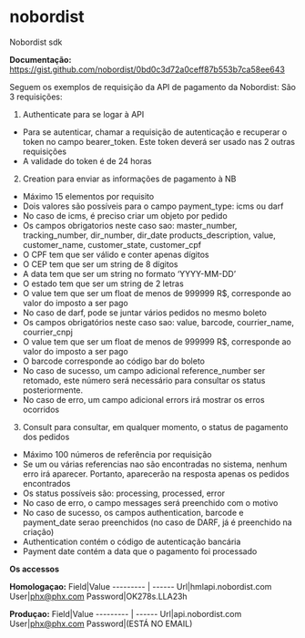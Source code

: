 # nobordist
Nobordist sdk

**Documentação:**
https://gist.github.com/nobordist/0bd0c3d72a0ceff87b553b7ca58ee643

Seguem os exemplos de requisição da API de pagamento da Nobordist:
São 3 requisições:

1. Authenticate para se logar à API 
  * Para se autenticar, chamar a requisição de autenticação e recuperar o token no campo
bearer_token. Este token deverá ser usado nas 2 outras requisições
  * A validade do token é de 24 horas

2. Creation para enviar as informações de pagamento à NB
  * Máximo 15 elementos por requisito
  * Dois valores são possíveis para o campo payment_type: icms ou darf
  * No caso de icms, é preciso criar um objeto por pedido
  * Os campos obrigatorios neste caso sao: master_number, tracking_number, dir_number, dir_date products_description, value,
customer_name, customer_state, customer_cpf
  * O CPF tem que ser válido e conter apenas dígitos
  * O CEP tem que ser um string de 8 dígitos
  * A data tem que ser um string no formato ‘YYYY-MM-DD’
  * O estado tem que ser um string de 2 letras
  * O value tem que ser um float de menos de 999999 R$, corresponde ao valor do imposto a ser pago
  * No caso de darf, pode se juntar vários pedidos no mesmo boleto
  * Os campos obrigatórios neste caso sao: value, barcode, courrier_name, courrier_cnpj
  * O value tem que ser um float de menos de 999999 R$, corresponde ao valor do imposto a ser pago
  * O barcode corresponde ao código bar do boleto
  * No caso de sucesso, um campo adicional reference_number ser retomado, este número
será necessário para consultar os status posteriormente.
  * No caso de erro, um campo adicional errors irá mostrar os erros ocorridos

3. Consult para consultar, em qualquer momento, o status de pagamento dos pedidos
  * Máximo 100 números de referência por requisição
  * Se um ou várias referencias nao são encontradas no sistema, nenhum erro irá aparecer.
Portanto, aparecerão na resposta apenas os pedidos encontrados
  * Os status possíveis são: processing, processed, error
  * No caso de erro, o campo messages  será preenchido com o motivo
  * No caso de sucesso, os campos authentication, barcode e payment_date serao preenchidos (no caso de DARF, já é preenchido na criação)
  * Authentication contém o código de autenticação bancária
  * Payment date contém a data que o pagamento foi processado

**Os accessos**

**Homologaçao:**
Field|Value
--------- | ------
Url|hmlapi.nobordist.com
User|phx@phx.com
Password|OK278s.LLA23h

**Produçao:**
Field|Value
--------- | ------
Url|api.nobordist.com
User|phx@phx.com
Password|(ESTÁ NO EMAIL)

